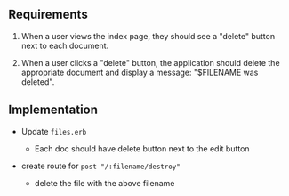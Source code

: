## Requirements

1. When a user views the index page, they should see a "delete" button next to each document.

2. When a user clicks a "delete" button, the application should delete the appropriate document and display a message: "$FILENAME was deleted".

## Implementation

* Update `files.erb`
  * Each doc should have delete button next to the edit button

* create route for `post "/:filename/destroy"`
  * delete the file with the above filename
